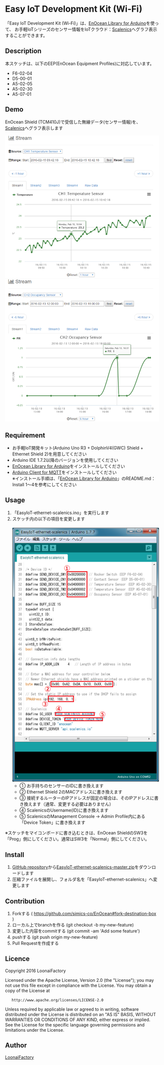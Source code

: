 Easy IoT Development Kit (Wi-Fi)
====

「Easy IoT Development Kit (Wi-Fi)」は、[EnOcean Library for Arduino](https://github.com/simics-co/EnOcean)を使って、
お手軽IoTシリーズのセンサー情報をIoTクラウド：[Scalenics](http://scalenics.io/)へグラフ表示することができます。

## Description
本スケッチは、以下のEEP(EnOcean Equipment Profiles)に対応しています。

* F6-02-04
* D5-00-01
* A5-02-05
* A5-02-30
* A5-07-01

## Demo

EnOcean Shield (TCM410J)で受信した無線データ(センサー情報)を、[Scalenics](http://scalenics.io/)へグラフ表示します

![TemperatureDemo](images/TemperatureDemo.png "TemperatureDemo")<br>
![OccupancyDemo](images/OccupancyDemo.png "OccupancyDemo")

## Requirement

* お手軽IoT開発キット(Arduino Uno R3 + DolphinV4(GWC) Shield + Ethernet Shield 2)を用意してください
* Arduino IDE 1.7.2以降のバージョンを使用してください
* [EnOcean Library for Arduino](https://github.com/simics-co/EnOcean)をインストールしてください
* [Arduino Client for MQTT](https://github.com/knolleary/pubsubclient)をインストールしてください<br>
  ※インストール手順は、「[EnOcean Library for Arduino](https://github.com/simics-co/EnOcean)」のREADME.md：Install 1～4を参考にしてください

## Usage

1. 「EasyIoT-ethernet-scalenics.ino」を実行します
2. スケッチ内の以下の項目を変更します<br>
　![ChangeItems](images/ChangeItems.png "ChangeItems")
   * ① お手持ちのセンサーのIDに書き換えます
   * ② Ethernet Shield 2のMACアドレスに書き換えます
   * ③ 接続するルーターのIPアドレスが固定の場合は、そのIPアドレスに書き換えます（通常、変更する必要はありません）
   * ④ ScalenicsのUsername(ID)に書き換えます
   * ⑤ ScalenicsのManagement Console -> Admin Profile内にある「Device Token」に書き換えます

※スケッチをマイコンボードに書き込むときは、EnOcean ShieldのSW3を「Prog」側にしてください。通常はSW3を「Normal」側にしてください。

## Install

1. [GitHub repository](https://github.com/simics-co/EasyIoT-ethernet-scalenics)から[EasyIoT-ethernet-scalenics-master.zip](https://github.com/simics-co/EasyIoT-ethernet-scalenics/archive/master.zip)をダウンロードします
2. 圧縮ファイルを展開し、フォルダ名を「EasyIoT-ethernet-scalenics」へ変更します

## Contribution

1. Forkする ( https://github.com/simics-co/EnOcean#fork-destination-box )
2. ローカル上でbranchを作る (git checkout -b my-new-feature)
3. 変更した内容をcommitする (git commit -am 'Add some feature')
4. pushする (git push origin my-new-feature)
5. Pull Requestを作成する

## Licence

   Copyright 2016 LoonaiFactory

   Licensed under the Apache License, Version 2.0 (the "License");
   you may not use this file except in compliance with the License.
   You may obtain a copy of the License at

       http://www.apache.org/licenses/LICENSE-2.0

   Unless required by applicable law or agreed to in writing, software
   distributed under the License is distributed on an "AS IS" BASIS,
   WITHOUT WARRANTIES OR CONDITIONS OF ANY KIND, either express or implied.
   See the License for the specific language governing permissions and
   limitations under the License.

## Author

[LoonaiFactory](https://github.com/loonaifactory)
